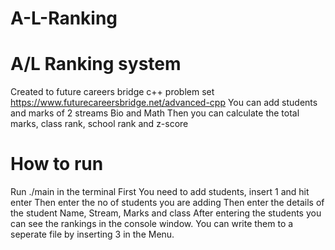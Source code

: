 # A-L-Ranking
# A/L Ranking system
Created to future careers bridge c++ problem set https://www.futurecareersbridge.net/advanced-cpp
You can add students and marks of 2 streams Bio and Math
Then you can calculate the total marks, class rank, school rank and z-score

# How to run
Run ./main in the terminal
First You need to add students, insert 1 and hit enter
Then enter the no of students you are adding
Then enter the details of the student Name, Stream, Marks and class
After entering the students you can see the rankings in the console window.
You can write them to a seperate file by inserting 3 in the Menu.
